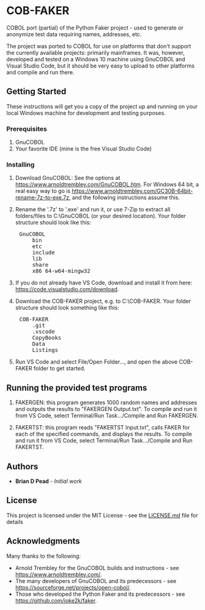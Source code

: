 # COB-FAKER

COBOL port (partial) of the Python Faker project - used to generate or anonymize test data requiring names, addresses, etc.

The project was ported to COBOL for use on platforms that don't support the currently available projects: primarily mainframes.  It was, however, developed and tested on a Windows 10 machine using GnuCOBOL and Visual Studio Code, but it should be very easy to upload to other platforms and compile and run there.

## Getting Started

These instructions will get you a copy of the project up and running on your local Windows machine for development and testing purposes.

### Prerequisites

1. GnuCOBOL
2. Your favorite IDE (mine is the free Visual Studio Code)

### Installing

1. Download GnuCOBOL:
    See the options at https://www.arnoldtrembley.com/GnuCOBOL.htm.
    For Windows 64 bit, a real easy way to go is https://www.arnoldtrembley.com/GC30B-64bit-rename-7z-to-exe.7z, and the following instructions assume this.

2. Rename the '.7z' to '.exe' and run it, or use 7-Zip to extract all folders/files to C:\GnuCOBOL (or your desired location).  Your folder structure should look like this:

<pre>
    GnuCOBOL   
        bin  
        etc  
        include  
        lib  
        share  
        x86_64-w64-mingw32  
</pre>

3. If you do not already have VS Code, download and install it from here: https://code.visualstudio.com/download.

4. Download the COB-FAKER project, e.g. to C:\COB-FAKER.  Your folder structure should look something like this:

<pre>
    COB-FAKER  
        .git  
        .vscode  
        CopyBooks  
        Data
        Listings  
</pre>

5. Run VS Code and select File/Open Folder..., and open the above COB-FAKER folder to get started.

## Running the provided test programs

1. FAKERGEN: this program generates 1000 random names and addresses and outputs the results to "FAKERGEN Output.txt".  To compile and run it from VS Code, select Terminal/Run Task.../Compile and Run FAKERGEN.

2. FAKERTST: this program reads "FAKERTST Input.txt", calls FAKER for each of the specified commands, and displays the results.  To compile and run it from VS Code, select Terminal/Run Task.../Compile and Run FAKERTST.

## Authors

* **Brian D Pead** - *Initial work*

## License

This project is licensed under the MIT License - see the [LICENSE.md](LICENSE.md) file for details

## Acknowledgments

Many thanks to the following:

* Arnold Trembley for the GnuCOBOL builds and instructions - see https://www.arnoldtrembley.com/.
* The many developers of GnuCOBOL and its predecessors - see https://sourceforge.net/projects/open-cobol/.
* Those who developed the Python Faker and its predecessors - see https://github.com/joke2k/faker.

